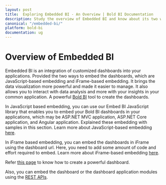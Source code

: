 ```yaml
---
layout: post
title:  Exploring Embedded BI - An Overview | Bold BI Documentation
description: Study the overview of Embedded BI and know about its two ways of embedding - JavaScript-based embedding and iFrame-based embedding.
canonical: "/embedded-bi/"
platform: bold-bi
documentation: ug
---
```


# Overview of Embedded BI

Embedded BI is an integration of customized dashboards into your applications. Provided the two ways to embed the dashboards, which are JavaScript-based embedding and iFrame-based embedding. It brings the data visualization more powerful and made it easier to manage. It also allows you to interact with data analysis and more with your insights in your common application. A powerful [Bold BI](/embedded-bi/setup/overview/) tool to create the dashboards. 

In JavaScript based embedding, you can use our Embed BI JavaScript library that enables you to embed your Bold BI dashboards in your applications, which may be ASP.NET MVC application, ASP.NET Core application, and Angular application. Explained these embedding with samples in this section. Learn more about JavaScript-based embedding [here](/embedded-bi/javascript-based/).  

In iFrame based embedding, you can embed the dashboards in iFrame using the dashboard url. Here, you need to add some amount of code and effort required to embed. Learn more about iFrame-based embedding [here](/embedded-bi/iframe-based/dashboard-view-mode/).

Refer [this page](/embedded-bi/getting-started/quick-start/) to know how to create a powerful dashboard.

Also, you can embed the dashboard or the dashboard application modules using the [REST APIs](/embedded-bi/rest-api-reference/).
